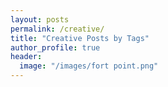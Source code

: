 ```yaml
---
layout: posts
permalink: /creative/
title: "Creative Posts by Tags"
author_profile: true
header:
  image: "/images/fort point.png"
---
```

